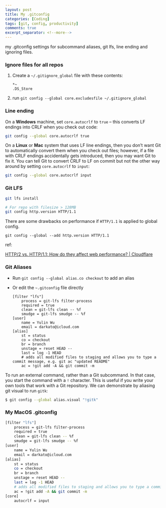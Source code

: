 ```yaml
---
layout: post
title: My .gitconfig
categories: [Coding]
tags: [git, config, productivity]
comments: true
excerpt_separator: <!--more-->
---
```


my .gitconfig settings for subcommand aliases, git lfs, line ending and ignoring files.

<!--more-->

### Ignore files for all repos

1. Create a `~/.gitignore_global` file with these contents:
    
    ```
    *~
    .DS_Store
    ```
    
2. run `git config --global core.excludesfile ~/.gitignore_global`

### Line ending

On a **Windows** machine, set `core.autocrlf` to `true` – this converts LF endings into
CRLF when you check out code:

```bash
git config --global core.autocrlf true
```

On a **Linux** or **Mac** system that uses LF line endings, then you don’t want Git to automatically convert them when you check out files; however, if a file with CRLF endings accidentally gets introduced, then you may want Git to fix it. You can tell Git to convert CRLF to LF on commit but not the other way around by setting `core.autocrlf` to `input`:

```bash
git config --global core.autocrlf input
```

### Git LFS

```bash
git lfs install

# For repo with filesize > 128MB
git config http.version HTTP/1.1
```

There are some drawbacks on performance if `HTTP/1.1` is applied to global config.

`git config --global --add http.version HTTP/1.1`

ref:

[HTTP/2 vs. HTTP/1.1: How do they affect web performance? | Cloudflare](https://www.cloudflare.com/en-gb/learning/performance/http2-vs-http1.1/)

### Git Aliases

- Run `git config --global alias.co checkout` to add an alias
- Or edit the `~.gitconfig` file directly
    
    ```
    [filter "lfs"]
    	process = git-lfs filter-process
    	required = true
    	clean = git-lfs clean -- %f
    	smudge = git-lfs smudge -- %f
    [user]
    	name = Yulin Wu
    	email = darkato@icloud.com
    [alias]
    	st = status
    	co = checkout
    	br = branch
    	unstage = reset HEAD --
    	last = log -1 HEAD
    	# adds all modified files to staging and allows you to type a commit message, e.g. git ac "updated README"
    	ac = !git add -A && git commit -m
    ```
    

To run an external command, rather than a Git subcommand. In that case, you start the command with a `!` character. This is useful if you write your own tools that work with a Git repository. We can demonstrate by aliasing git visual to run `gitk`:

```bash
$ git config --global alias.visual "!gitk"
```

### My MacOS .gitconfig

```bash
[filter "lfs"]
	process = git-lfs filter-process
	required = true
	clean = git-lfs clean -- %f
	smudge = git-lfs smudge -- %f
[user]
	name = Yulin Wu
	email = darkato@icloud.com
[alias]
	st = status
	co = checkout
	br = branch
	unstage = reset HEAD --
	last = log -1 HEAD
	# adds all modified files to staging and allows you to type a commit message, e.g. git ac "updated README"
	ac = !git add -A && git commit -m
[core]
	autocrlf = input
```
